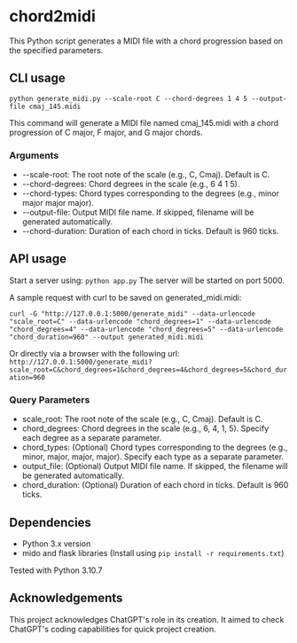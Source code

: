 # chord2midi

This Python script generates a MIDI file with a chord progression based on the specified parameters.

## CLI usage

`python generate_midi.py --scale-root C --chord-degrees 1 4 5 --output-file cmaj_145.midi`

This command will generate a MIDI file named cmaj_145.midi with a chord progression of C major, F major, and G major chords.

### Arguments
* --scale-root: The root note of the scale (e.g., C, Cmaj). Default is C.
* --chord-degrees: Chord degrees in the scale (e.g., 6 4 1 5).
* --chord-types: Chord types corresponding to the degrees (e.g., minor major major major).
* --output-file: Output MIDI file name. If skipped, filename will be generated automatically.
* --chord-duration: Duration of each chord in ticks. Default is 960 ticks.

## API usage
Start a server using: `python app.py`
The server will be started on port 5000.

A sample request with curl to be saved on generated_midi.midi: 

```curl -G "http://127.0.0.1:5000/generate_midi" --data-urlencode "scale_root=C" --data-urlencode "chord_degrees=1" --data-urlencode "chord_degrees=4" --data-urlencode "chord_degrees=5" --data-urlencode "chord_duration=960" --output generated_midi.midi```

Or directly via a browser with the following url:
`http://127.0.0.1:5000/generate_midi?scale_root=C&chord_degrees=1&chord_degrees=4&chord_degrees=5&chord_duration=960`

### Query Parameters
* scale_root: The root note of the scale (e.g., C, Cmaj). Default is C.
* chord_degrees: Chord degrees in the scale (e.g., 6, 4, 1, 5). Specify each degree as a separate parameter.
* chord_types: (Optional) Chord types corresponding to the degrees (e.g., minor, major, major, major). Specify each type as a separate parameter.
* output_file: (Optional) Output MIDI file name. If skipped, the filename will be generated automatically.
* chord_duration: (Optional) Duration of each chord in ticks. Default is 960 ticks.

## Dependencies
* Python 3.x version
* mido and flask libraries (Install using `pip install -r requirements.txt`)

Tested with Python 3.10.7

## Acknowledgements
This project acknowledges ChatGPT's role in its creation. It aimed to check ChatGPT's coding capabilities for quick project creation.
